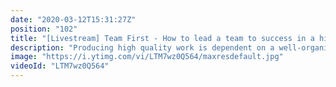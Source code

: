 ```yaml
---
date: "2020-03-12T15:31:27Z"
position: "102"
title: "[Livestream] Team First - How to lead a team to success in a high pressure environment"
description: "Producing high quality work is dependent on a well-organized team, especially in a high-pressure environment like an ad agency or a production studio. At a certain scale almost every team struggles with cultural differences, perceived pressure from management or misaligned definitions of success.\n\nThese examples are only a handful of the problems teams face, which results in developers that are unhappy and stressed out. Processes outside of their control keep them from doing the thing they love: write great code.\n\nOver the years I have learned that you are more successful if you understand what motivates people. We know happy teams produce better work. Motivated and responsible people are the core of our success. Therefore, I have created a framework (yes, I'm a developer) to deal with projects in complex environments that I call \"Team First\".\n\nThis video is about how the \"Team First\" framework came to be and how it works. It contains best practices and rules to follow in order to make yourself and your team successful. I share anecdotes from years of experience that most developers can identify with.\n\nBefore writing a single line of code you have to deal with all challenges that prohibit you from producing a quality product. The \"Team First\" framework helps leaders, teams and developers get there.\n\nFollow me here:\nWebsite: https://timbenniks.nl/\nTwitter: https://twitter.com/timbenniks\nGithub: https://github.com/timbenniks\n\n#teamfirst #career #management #motivation"
image: "https://i.ytimg.com/vi/LTM7wz0Q564/maxresdefault.jpg"
videoId: "LTM7wz0Q564"
---
```


